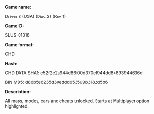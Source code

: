 **Game name:**

Driver 2 (USA) (Disc 2) (Rev 1)

**Game ID:**

SLUS-01318

**Game format:**

CHD

**Hash:**

CHD DATA SHA1: e52f2e2a944d86f00d370e1944dd84893944636d

BIN MD5: d86b5e6235d30eddd653509b3182d5b6

**Description:**

All maps, modes, cars and cheats unlocked. Starts at Multiplayer option highlighted.